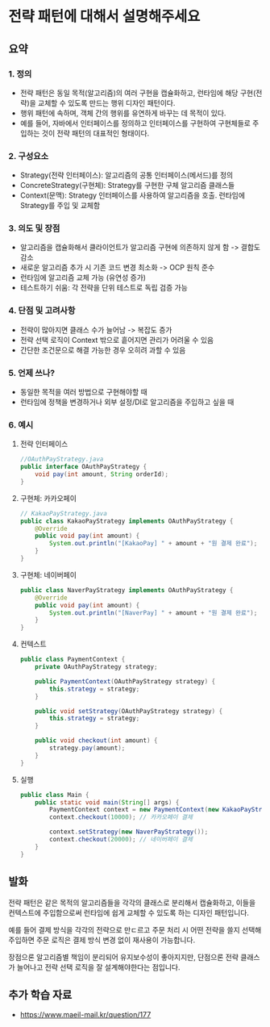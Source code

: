 # 전략 패턴에 대해서 설명해주세요

## 요약

### 1. 정의

- 전략 패턴은 동일 목적(알고리즘)의 여러 구현을 캡슐화하고, 런타임에 해당 구현(전략)을 교체할 수 있도록 만드는 행위 디자인 패턴이다.
- 행위 패턴에 속하며, 객체 간의 행위를 유연하게 바꾸는 데 목적이 있다.
- 예를 들어, 자바에서 인터페이스를 정의하고 인터페이스를 구현하여 구현체들로 주입하는 것이 전략 패턴의 대표적인 형태이다.

### 2. 구성요소

- Strategy(전략 인터페이스): 알고리즘의 공통 인터페이스(메서드)를 정의
- ConcreteStrategy(구현체): Strategy를 구현한 구체 알고리즘 클래스들
- Context(문맥): Strategy 인터페이스를 사용하여 알고리즘을 호출. 런타임에 Strategy를 주입 및 교체함

### 3. 의도 및 장점

- 알고리즘을 캡슐화해서 클라이언트가 알고리즘 구현에 의존하지 않게 함 -> 결합도 감소
- 새로운 알고리즘 추가 시 기존 코드 변경 최소화 -> OCP 원칙 준수
- 런타임에 알고리즘 교체 가능 (유연성 증가)
- 테스트하기 쉬움: 각 전략을 단위 테스트로 독립 검증 가능

### 4. 단점 및 고려사항

- 전략이 많아지면 클래스 수가 늘어남 -> 복잡도 증가
- 전략 선택 로직이 Context 밖으로 흩어지면 관리가 어려울 수 있음
- 간단한 조건문으로 해결 가능한 경우 오히려 과할 수 있음

### 5. 언제 쓰나?

- 동일한 목적을 여러 방법으로 구현해야할 때
- 런타임에 정책을 변경하거나 외부 설정/DI로 알고리즘을 주입하고 싶을 때

### 6. 예시

1. 전략 인터페이스
    ```java
    //OAuthPayStrategy.java
    public interface OAuthPayStrategy {
        void pay(int amount, String orderId);
    }
    ```

2. 구현체: 카카오페이
    ```java
    // KakaoPayStrategy.java
    public class KakaoPayStrategy implements OAuthPayStrategy {
        @Override
        public void pay(int amount) {
            System.out.println("[KakaoPay] " + amount + "원 결제 완료");
        }
    }
    ```

3. 구현체: 네이버페이
    ```java
    public class NaverPayStrategy implements OAuthPayStrategy {
        @Override
        public void pay(int amount) {
            System.out.println("[NaverPay] " + amount + "원 결제 완료");
        }
    }
    ```

4. 컨텍스트
    ```java
    public class PaymentContext {
        private OAuthPayStrategy strategy;
    
        public PaymentContext(OAuthPayStrategy strategy) {
            this.strategy = strategy;
        }
    
        public void setStrategy(OAuthPayStrategy strategy) {
            this.strategy = strategy;
        }
    
        public void checkout(int amount) {
            strategy.pay(amount);
        }
    }
    ```

5. 실행
    ```java
    public class Main {
        public static void main(String[] args) {
            PaymentContext context = new PaymentContext(new KakaoPayStrategy());
            context.checkout(10000); // 카카오페이 결제
    
            context.setStrategy(new NaverPayStrategy());
            context.checkout(20000); // 네이버페이 결제
        }
    }
    ```

## 발화

전략 패턴은 같은 목적의 알고리즘들을 각각의 클래스로 분리해서 캡슐화하고, 이들을 컨텍스트에 주입함으로써 런타임에 쉽게 교체할 수 있도록 하는 디자인 패턴입니다.

예를 들어 결제 방식을 각각의 전략으로 만ㄷ르고 주문 처리 시 어떤 전략을 쓸지 선택해 주입하면 주문 로직은 결제 방식 변경 없이 재사용이 가능합니다.

장점으론 알고리즘별 책임이 분리되어 유지보수성이 좋아지지만, 단점으론 전략 클래스가 늘어나고 전략 선택 로직을 잘 설계해야한다는 점입니다.

## 추가 학습 자료

- https://www.maeil-mail.kr/question/177

